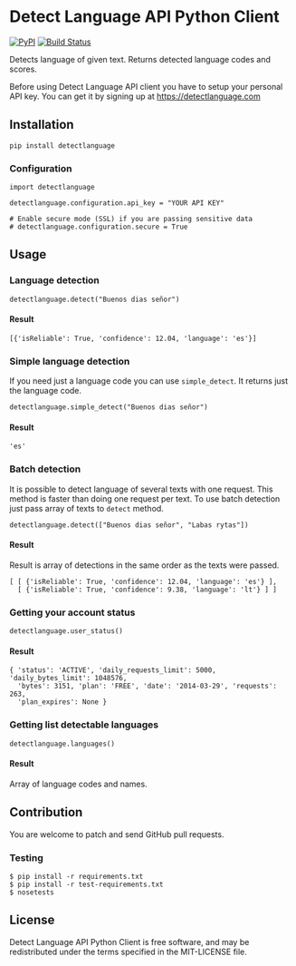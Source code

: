 Detect Language API Python Client
========

[![PyPI](https://img.shields.io/pypi/v/detectlanguage.svg)](https://pypi.org/project/detectlanguage/)
[![Build Status](https://api.travis-ci.org/detectlanguage/detectlanguage-python.svg)](http://travis-ci.org/detectlanguage/detectlanguage-python)

Detects language of given text. Returns detected language codes and scores.

Before using Detect Language API client you have to setup your personal API key.
You can get it by signing up at https://detectlanguage.com

## Installation

    pip install detectlanguage

### Configuration

    import detectlanguage

    detectlanguage.configuration.api_key = "YOUR API KEY"

    # Enable secure mode (SSL) if you are passing sensitive data
    # detectlanguage.configuration.secure = True

## Usage

### Language detection

    detectlanguage.detect("Buenos dias señor")

#### Result

    [{'isReliable': True, 'confidence': 12.04, 'language': 'es'}]

### Simple language detection

If you need just a language code you can use `simple_detect`. It returns just the language code.

    detectlanguage.simple_detect("Buenos dias señor")

#### Result

    'es'


### Batch detection

It is possible to detect language of several texts with one request.
This method is faster than doing one request per text.
To use batch detection just pass array of texts to `detect` method.

    detectlanguage.detect(["Buenos dias señor", "Labas rytas"])

#### Result

Result is array of detections in the same order as the texts were passed.

    [ [ {'isReliable': True, 'confidence': 12.04, 'language': 'es'} ],
      [ {'isReliable': True, 'confidence': 9.38, 'language': 'lt'} ] ]

### Getting your account status

    detectlanguage.user_status()

#### Result

    { 'status': 'ACTIVE', 'daily_requests_limit': 5000, 'daily_bytes_limit': 1048576,
      'bytes': 3151, 'plan': 'FREE', 'date': '2014-03-29', 'requests': 263,
      'plan_expires': None }

### Getting list detectable languages

    detectlanguage.languages()

#### Result

Array of language codes and names.

## Contribution

You are welcome to patch and send GitHub pull requests.

### Testing

    $ pip install -r requirements.txt
    $ pip install -r test-requirements.txt
    $ nosetests

## License

Detect Language API Python Client is free software, and may be redistributed under the terms specified in the MIT-LICENSE file.
